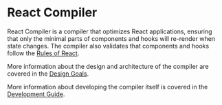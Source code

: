 # React Compiler

React Compiler is a compiler that optimizes React applications, ensuring that only the minimal parts of components and hooks will re-render when state changes. The compiler also validates that components and hooks follow the [Rules of React](https://react.dev/reference/rules).

More information about the design and architecture of the compiler are covered in the [Design Goals](./docs/DESIGN_GOALS.md).

More information about developing the compiler itself is covered in the [Development Guide](./docs/DEVELOPMENT_GUIDE.md).

